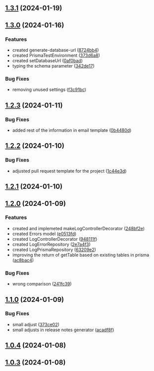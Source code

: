 ## [1.3.1](https://github.com/DanielAraldi/mailer/compare/v1.3.0...v1.3.1) (2024-01-19)

## [1.3.0](https://github.com/DanielAraldi/mailer/compare/v1.2.3...v1.3.0) (2024-01-16)


### Features

* created generate-database-url ([8724bb4](https://github.com/DanielAraldi/mailer/commit/8724bb408742000f1739bfb95f30fd51afd2f307))
* created PrismaTestEnvironment ([373d6a8](https://github.com/DanielAraldi/mailer/commit/373d6a8999cabd5aadd58ddd7bf65181febce0af))
* created setDatabaseUrl ([0af0bad](https://github.com/DanielAraldi/mailer/commit/0af0badc195f9a9e9f58febe5be79ad5ff4448ee))
* typing the schema parameter ([342de17](https://github.com/DanielAraldi/mailer/commit/342de17342646fc2177403225cc23d76c3120837))


### Bug Fixes

* removing unused settings ([f3c91bc](https://github.com/DanielAraldi/mailer/commit/f3c91bcd312369188749b416c713b9511819ff6e))

## [1.2.3](https://github.com/DanielAraldi/mailer/compare/v1.2.2...v1.2.3) (2024-01-11)


### Bug Fixes

* added rest of the information in email template ([0b4480d](https://github.com/DanielAraldi/mailer/commit/0b4480db05930d4d05a6b067aa83dde9ca3e28d7))

## [1.2.2](https://github.com/DanielAraldi/mailer/compare/v1.2.1...v1.2.2) (2024-01-10)


### Bug Fixes

* adjusted pull request template for the project ([1c44e3d](https://github.com/DanielAraldi/mailer/commit/1c44e3de6cbed3997b8fa7ebc9233668474747a3))

## [1.2.1](https://github.com/DanielAraldi/mailer/compare/v1.2.0...v1.2.1) (2024-01-10)

## [1.2.0](https://github.com/DanielAraldi/mailer/compare/v1.1.0...v1.2.0) (2024-01-09)


### Features

* created and implemeted makeLogControllerDecorator ([248bf2e](https://github.com/DanielAraldi/mailer/commit/248bf2ea2d97dbbf37597611fbe6999574293cdf))
* created Errors model ([e0513fd](https://github.com/DanielAraldi/mailer/commit/e0513fd26e8c08109dfdb6b6572063520b5ab60f))
* created LogControllerDecorator ([948111f](https://github.com/DanielAraldi/mailer/commit/948111f3e1bee44bbbb5ab46e2e367568eadf46a))
* created LogErrorRepository ([2e7a4f3](https://github.com/DanielAraldi/mailer/commit/2e7a4f3525be680943a90999321cc562809cc2df))
* created LogPrismaRepository ([63209e2](https://github.com/DanielAraldi/mailer/commit/63209e23e13f4afc770cb26d5c11e656b9d0e9b1))
* improving the return of getTable based on existing tables in prisma ([ac8bac4](https://github.com/DanielAraldi/mailer/commit/ac8bac4645c27ef456c64ad264b17b7088678d07))


### Bug Fixes

* wrong comparison ([241fc39](https://github.com/DanielAraldi/mailer/commit/241fc3960093f6586ebb69cb76d709edfd1dd8ac))

## [1.1.0](https://github.com/DanielAraldi/mailer/compare/v1.0.4...v1.1.0) (2024-01-09)


### Bug Fixes

* small adjust ([373ce02](https://github.com/DanielAraldi/mailer/commit/373ce02f17d9947c84921964692f5a19b7f18303))
* small adjusts in release notes generator ([acadf8f](https://github.com/DanielAraldi/mailer/commit/acadf8fb7dfb324e22c091f22b045a652be81d3c))

## [1.0.4](https://github.com/DanielAraldi/mailer/compare/v1.0.3...v1.0.4) (2024-01-08)

## [1.0.3](https://github.com/DanielAraldi/mailer/compare/v1.0.2...v1.0.3) (2024-01-08)
